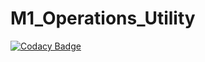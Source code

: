 # M1_Operations_Utility

[![Codacy Badge](https://api.codacy.com/project/badge/Grade/603ff36f0bb34384b4b08f03d79fe02e)](https://app.codacy.com/gh/Sanket22Kamble/M1_Operations_Utility?utm_source=github.com&utm_medium=referral&utm_content=Sanket22Kamble/M1_Operations_Utility&utm_campaign=Badge_Grade_Settings)
